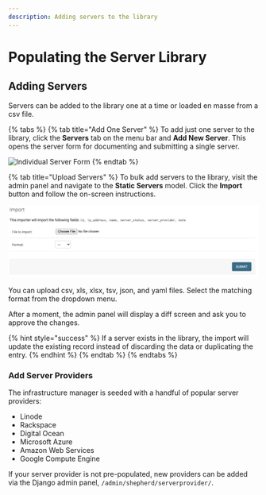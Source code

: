 ```yaml
---
description: Adding servers to the library
---
```


# Populating the Server Library

## Adding Servers

Servers can be added to the library one at a time or loaded en masse from a csv file.

{% tabs %}
{% tab title="Add One Server" %}
To add just one server to the library, click the **Servers** tab on the menu bar and **Add New Server**. This opens the server form for documenting and submitting a single server.

![Individual Server Form](../../../.gitbook/assets/new\_individual\_server.png)
{% endtab %}

{% tab title="Upload Servers" %}
To bulk add servers to the library, visit the admin panel and navigate to the **Static Servers** model.  Click the **Import** button and follow the on-screen instructions.

![Server Import](<../../../.gitbook/assets/image (21).png>)

You can upload csv, xls, xlsx, tsv, json, and yaml files. Select the matching format from the dropdown menu.

After a moment, the admin panel will display a diff screen and ask you to approve the changes.

{% hint style="success" %}
If a server exists in the library, the import will update the existing record instead of discarding the data or duplicating the entry.
{% endhint %}
{% endtab %}
{% endtabs %}

### Add Server Providers

The infrastructure manager is seeded with a handful of popular server providers:

* Linode
* Rackspace
* Digital Ocean
* Microsoft Azure
* Amazon Web Services
* Google Compute Engine

If your server provider is not pre-populated, new providers can be added via the Django admin panel, `/admin/shepherd/serverprovider/`.
